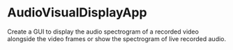 # AudioVisualDisplayApp
Create a GUI to display the audio spectrogram of a recorded video alongside the video frames or show the spectrogram of live recorded audio.
